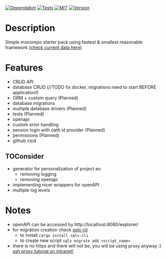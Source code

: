 [![Dependabot][s1]][l1] [![Tests](https://github.com/akupiec/ntex-starter-pack/actions/workflows/rust.yml/badge.svg?branch=master)](https://github.com/akupiec/ntex-starter-pack/actions/workflows/rust.yml) [![MIT][s2]][l2] [![Version][s3]][l3]

[s1]: https://github.com/akupiec/ntex-rest-starter-pack/actions/workflows/dependabot/dependabot-updates/badge.svg?branch=master
[l1]: https://github.com/akupiec/ntex-starter-pack/actions/workflows/dependabot/dependabot-updates

[s2]: https://img.shields.io/badge/license-MIT-blue.svg
[l2]: LICENSE

[s3]: https://img.shields.io/badge/rustc-1.75+-lightgray.svg
[l3]: https://blog.rust-lang.org/2023/12/28/Rust-1.75.0.html

# Description

Simple monorepo starter pack using fastest & smallest reasonable framework [(check current data here)](https://www.techempower.com/benchmarks)

# Features
 - CRUD API
 - database CRUD (//TODO fix docker, migrations need to start BEFORE application!)
 - ORM + custom query (Planned)
 - database migrations
 - multiple database drivers (Planned)
 - tests (Planned)
 - openapi
 - custom error handling
 - session login with oath id provider (Planned)
 - permissions (Planned)
 - github cicd

## TOConsider
 - generator for personalization of project ex:
   - removing logging
   - removing openapi
 - implementing nicer wrappers for openAPI
 - multiple log levels

# Notes
 - openAPI can be accessed by http://localhost:8080/explorer/
 - for migration creation check [sqlx-cli](https://github.com/launchbadge/sqlx/blob/main/sqlx-cli/README.md)
   - to install `cargo install sqlx-cli`
   - to create new script `sqlx migrate add <script_name>`
 - there is no https and there will not be, you will be using proxy anyway :) [ssh proxy tutorial on intranet!](https://www.youtube.com/watch?v=qlcVx-k-02E)
